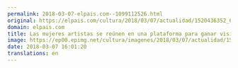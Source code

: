 ```yaml
---
permalink: 2018-03-07-elpais.com--1099112526.html
original: https://elpais.com/cultura/2018/03/07/actualidad/1520436352_699533.html#?ref=rss&format=simple&link=link
domain: elpais.com
title: Las mujeres artistas se reúnen en una plataforma para ganar visibilidad
image: https://ep00.epimg.net/cultura/imagenes/2018/03/07/actualidad/1520436352_699533_1520437267_rrss_normal.jpg
date: 2018-03-07 16:01:20
translations: en
---
```


